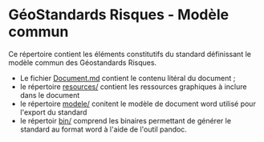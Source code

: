 # GéoStandards Risques - Modèle commun

Ce répertoire contient les éléments constitutifs du standard définissant le modèle commun des Géostandards Risques.

- Le fichier [Document.md](./Document.md) contient le contenu litéral du document ;
- le répertoire [resources/](./ressources) contient les ressources graphiques à inclure dans le document
- le répertoire [modele/](./modele) conitent le modèle de document word utilisé pour l'export du standard
- le répertoir [bin/](./bin) comprend les binaires permettant de générer le standard au format word à l'aide de l'outil pandoc.


